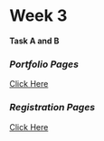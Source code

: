 # Week 3

**Task A and B**

### _Portfolio Pages_

<a href="https://replit.com/@VictoryBen/A-Bio-About-Me-?v=1">Click Here</a>

### _Registration Pages_

<a href="https://replit.com/@VictoryBen/Registration-Page?v=1">Click Here</a>
